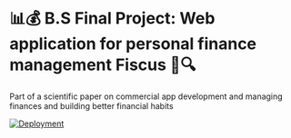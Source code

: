 # 📊💰 B.S Final Project: Web application for personal finance management Fiscus 🚀🔍


Part of a scientific paper on commercial app development and managing finances and building better financial habits

[![Deployment](https://img.shields.io/badge/Deployment-darkblue?style=for-the-badge&logo=web&logoColor=white)](https://fiscus-app.netlify.app)
